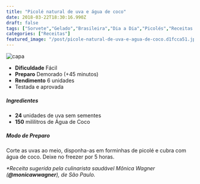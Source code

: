 ```yaml
---
title: "Picolé natural de uva e água de coco"
date: 2018-03-22T18:30:16.990Z
draft: false
tags: ["Sorvete","Gelado","Brasileira","Dia a Dia","Picolés","Receitas com frutas","Receitas simples e fáceis"]
categories: ["Receitas"]
featured_image: "/post/picole-natural-de-uva-e-agua-de-coco.d1fcca51.jpeg"
---
```


![capa](/post/picole-natural-de-uva-e-agua-de-coco.d1fcca51.jpeg)

*   **Dificuldade** Fácil
*   **Preparo** Demorado (+45 minutos)
*   **Rendimento** 6 unidades
*   Testada e aprovada
    

##### Ingredientes

*   **24** unidades de uva sem sementes
*   **150** mililitros de Água de Coco

##### Modo de Preparo

Corte as uvas ao meio, disponha-as em forminhas de picolé e cubra com água de coco. Deixe no freezer por 5 horas.

_*Receita sugerida pela culinarista saudável Mônica Wagner (**@monicawwagner**), de São Paulo._
